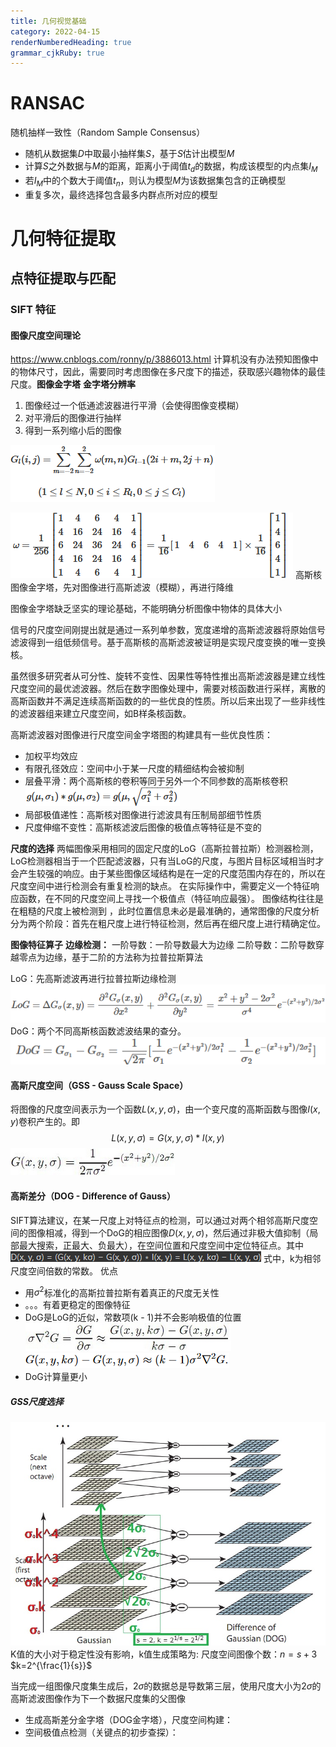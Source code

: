 ```yaml
---
title: 几何视觉基础
category: 2022-04-15
renderNumberedHeading: true
grammar_cjkRuby: true
---
```



# RANSAC
随机抽样一致性（Random Sample  Consensus）
- 随机从数据集$D$中取最小抽样集$S$，基于$S$估计出模型$M$
- 计算$S$之外数据与$M$的距离，距离小于阈值$t_d$的数据，构成该模型的内点集$I_M$
- 若$I_M$中的个数大于阈值$t_n$，则认为模型$M$为该数据集包含的正确模型
- 重复多次，最终选择包含最多内群点所对应的模型

# 几何特征提取
## 点特征提取与匹配
### SIFT 特征
#### 图像尺度空间理论
https://www.cnblogs.com/ronny/p/3886013.html
计算机没有办法预知图像中的物体尺寸，因此，需要同时考虑图像在多尺度下的描述，获取感兴趣物体的最佳尺度。**图像金字塔**
**金字塔分辨率**
1. 图像经过一个低通滤波器进行平滑（会使得图像变模糊）
2. 对平滑后的图像进行抽样
3. 得到一系列缩小后的图像


![enter description here](./images/1650023038686.png)

![enter description here](./images/1650023129894.png)
高斯核图像金字塔，先对图像进行高斯滤波（模糊），再进行降维

图像金字塔缺乏坚实的理论基础，不能明确分析图像中物体的具体大小

信号的尺度空间刚提出就是通过一系列单参数，宽度递增的高斯滤波器将原始信号滤波得到一组低频信号。基于高斯核的高斯滤波被证明是实现尺度变换的唯一变换核。

虽然很多研究者从可分性、旋转不变性、因果性等特性推出高斯滤波器是建立线性尺度空间的最优滤波器。然后在数字图像处理中，需要对核函数进行采样，离散的高斯函数并不满足连续高斯函数的的一些优良的性质。所以后来出现了一些非线性的滤波器组来建立尺度空间，如B样条核函数。

高斯滤波器对图像进行尺度空间金字塔图的构建具有一些优良性质：
- 加权平均效应
- 有限孔径效应：空间中小于某一尺度的精细结构会被抑制
- 层叠平滑：两个高斯核的卷积等同于另外一个不同参数的高斯核卷积![enter description here](./images/1650024243027.png)
- 局部极值递性：高斯核对图像进行滤波具有压制局部细节性质
- 尺度伸缩不变性：高斯核滤波后图像的极值点等特征是不变的
  
**尺度的选择**
两幅图像采用相同的固定尺度的LoG（高斯拉普拉斯）检测器检测，LoG检测器相当于一个匹配滤波器，只有当LoG的尺度，与图片目标区域相当时才会产生较强的响应。由于某些图像区域结构是在一定的尺度范围内存在的，所以在尺度空间中进行检测会有重复检测的缺点。
在实际操作中，需要定义一个特征响应函数，在不同的尺度空间上寻找一个极值点（特征响应最强）。
图像结构往往是在粗糙的尺度上被检测到 ，此时位置信息未必是最准确的，通常图像的尺度分析分为两个阶段：首先在粗尺度上进行特征检测，然后再在细尺度上进行精确定位。

**图像特征算子**
**边缘检测：**
一阶导数：一阶导数最大为边缘
二阶导数：二阶导数穿越零点为边缘，基于二阶的方法称为拉普拉斯算法

LoG：先高斯滤波再进行拉普拉斯边缘检测![enter description here](./images/1650087196095.png)
DoG：两个不同高斯核函数滤波结果的查分。![enter description here](./images/1650087244485.png)
#### 高斯尺度空间（GSS - Gauss Scale Space）
将图像的尺度空间表示为一个函数$L(x,y,\sigma)$，由一个变尺度的高斯函数与图像$I(x,y)$卷积产生的。即
$$L(x,y,\sigma)=G(x,y,\sigma)*I(x,y)$$
![enter description here](./images/1650087489028.png)

#### 高斯差分（DOG - Difference of Gauss）
SIFT算法建议，在某一尺度上对特征点的检测，可以通过对两个相邻高斯尺度空间的图像相减，得到一个DoG的相应图像$D(x,y,\sigma)$，然后通过非极大值抑制（局部最大搜索，正最大、负最大），在空间位置和尺度空间中定位特征点。其中
![enter description here](./images/1650088243958.png)
式中，k为相邻尺度空间倍数的常数。
优点
- 用$\sigma^2$标准化的高斯拉普拉斯有着真正的尺度无关性
- 。。。有着更稳定的图像特征
- DoG是LoG的近似，常数项(k - 1)并不会影响极值的位置![enter description here](./images/1650088431079.png)![](./images/1650095651351.png)
- DoG计算量更小

##### GSS尺度选择
![enter description here](./images/1650096347652.png)
K值的大小对于稳定性没有影响，k值生成策略为:
尺度空间图像个数：$n=s+3$
$k=2^{\frac{1}{s}}$

当完成一组图像尺度集生成后，$2\sigma$的数据总是导数第三层，使用尺度大小为$2\sigma$的高斯滤波图像作为下一个数据尺度集的父图像






- 生成高斯差分金字塔（DOG金字塔），尺度空间构建：
- 空间极值点检测（关键点的初步查探）：